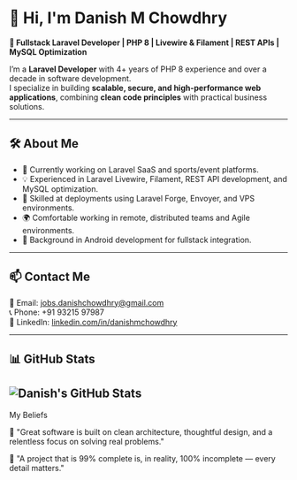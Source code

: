 # 👋 Hi, I'm Danish M Chowdhry  
**🚀 Fullstack Laravel Developer | PHP 8 | Livewire & Filament | REST APIs | MySQL Optimization**  

I’m a **Laravel Developer** with 4+ years of PHP 8 experience and over a decade in software development.  
I specialize in building **scalable, secure, and high-performance web applications**, combining **clean code principles** with practical business solutions.  

---

## 🛠 About Me
- 🔭 Currently working on Laravel SaaS and sports/event platforms.  
- 💡 Experienced in Laravel Livewire, Filament, REST API development, and MySQL optimization.  
- 🚀 Skilled at deployments using Laravel Forge, Envoyer, and VPS environments.  
- 🌍 Comfortable working in remote, distributed teams and Agile environments.  
- 📱 Background in Android development for fullstack integration.  

---

## 📫 Contact Me
📧 Email: jobs.danishchowdhry@gmail.com  
📞 Phone: +91 93215 97987  
🔗 LinkedIn: [linkedin.com/in/danishmchowdhry](https://linkedin.com/in/danishmchowdhry)  

---

## 📊 GitHub Stats
![Danish's GitHub Stats](https://github-readme-stats.vercel.app/api?username=LaravelCraftsman&show_icons=true&theme=radical)  
---
My Beliefs

💬 "Great software is built on clean architecture, thoughtful design, and a relentless focus on solving real problems."

💬 "A project that is 99% complete is, in reality, 100% incomplete — every detail matters."
